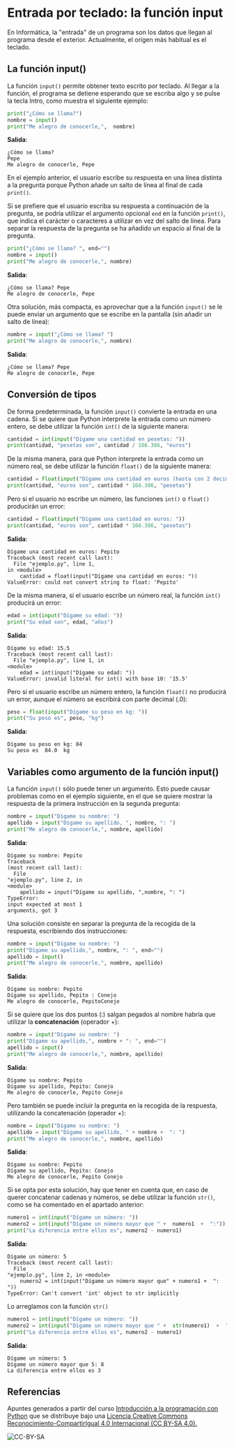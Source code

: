 # Entrada por teclado: la función input

En Informática, la "entrada" de un programa son los datos que llegan al programa desde el exterior. Actualmente, el origen más habitual es el teclado.
 
## La función input()

La función  `input()` permite obtener texto escrito por teclado. Al llegar a la función, el programa se  detiene esperando que se escriba algo y se pulse la tecla Intro, como muestra el siguiente ejemplo:

```python
print("¿Cómo se llama?")
nombre = input()
print("Me alegro de conocerle,",  nombre)
```

**Salida**:
```
¿Cómo se llama?
Pepe
Me alegro de conocerle, Pepe
```
En el ejemplo anterior, el usuario escribe su respuesta en una línea distinta a la pregunta porque 
Python añade un salto de línea al final de cada `print()`. 

Si se prefiere que el usuario escriba su respuesta a continuación de la pregunta, se podría utilizar el  argumento opcional `end` en la función `print()`, que indica el carácter o caracteres a utilizar en vez del salto de línea. Para separar la respuesta de la pregunta se ha añadido un espacio al final de la pregunta.

```python
print("¿Cómo se llama? ", end="")
nombre = input()
print("Me alegro de conocerle,", nombre)
```
**Salida**:
```
¿Cómo se llama? Pepe
Me alegro de conocerle, Pepe
```

Otra solución, más compacta, es aprovechar que a la función `input()` se le puede enviar un argumento que se escribe en la pantalla (sin añadir un salto de línea):

```python
nombre = input("¿Cómo se llama? ")
print("Me alegro de conocerle,", nombre)
```

**Salida**:
```
¿Cómo se llama? Pepe
Me alegro de conocerle, Pepe
```

## Conversión de tipos

De forma predeterminada, la función `input()` convierte la entrada en una cadena. Si se quiere que Python interprete la entrada como un número entero, se debe utilizar la función `int()` de la siguiente manera:

```python
cantidad = int(input("Dígame una cantidad en pesetas: "))
print(cantidad, "pesetas son", cantidad / 166.386, "euros")
```

De la misma manera, para que Python interprete la entrada como un número real, se debe 
utilizar la función `float()` de la siguiente manera:

```python
cantidad = float(input("Dígame una cantidad en euros (hasta con 2 decimales): "))
print(cantidad, "euros son", cantidad * 166.386, "pesetas")
```

Pero si el usuario no escribe un número, las funciones `int()` o `float()` producirán un error:

```python
cantidad = float(input("Dígame una cantidad en euros: "))
print(cantidad, "euros son", cantidad * 166.386, "pesetas")
```

**Salida**:

```
Dígame una cantidad en euros: Pepito
Traceback (most recent call last):
  File "ejemplo.py", line 1, 
in <module>
    cantidad = float(input("Dígame una cantidad en euros: "))
ValueError: could not convert string to float: 'Pepito'
```
De la misma manera, si el usuario escribe un número real, la función `int()` producirá un error:

```python
edad = int(input("Dígame su edad: "))
print("Su edad son", edad, "años")
```

**Salida**:

```
Dígame su edad: 15.5
Traceback (most recent call last):
  File "ejemplo.py", line 1, in
<module>
    edad = int(input("Dígame su edad: "))
ValueError: invalid literal for int() with base 10: '15.5'
```

Pero si el usuario escribe un número entero, la función `float()` no producirá un error, aunque el número se escribirá con parte decimal (.0):

```python
peso = float(input("Dígame su peso en kg: "))
print("Su peso es", peso, "kg")
```

**Salida**:

```
Dígame su peso en kg: 84
Su peso es  84.0  kg
```

## Variables como argumento de la función input()

La función `input()` sólo puede tener un argumento. Esto puede causar problemas como en el ejemplo siguiente, en el que se quiere mostrar la respuesta de la primera instrucción en la segunda pregunta:

```python
nombre = input("Dígame su nombre: ")
apellido = input("Dígame su apellido, ", nombre, ": ")
print("Me alegro de conocerle,", nombre, apellido)
```

**Salida**:

```
Dígame su nombre: Pepito
Traceback 
(most recent call last):
  File 
"ejemplo.py", line 2, in
<module>
    apellido = input("Dígame su apellido, ",nombre, ": ")
TypeError: 
input expected at most 1 
arguments, got 3
```

Una solución consiste en separar la pregunta de la recogida de la respuesta, escribiendo dos  instrucciones:

```python
nombre = input("Dígame su nombre: ")
print("Dígame su apellido,", nombre, ": ", end="")
apellido = input()
print("Me alegro de conocerle,", nombre, apellido)
```

**Salida**:

```
Dígame su nombre: Pepito
Dígame su apellido, Pepito : Conejo
Me alegro de conocerle, PepitoConejo
```

Si se quiere que los dos puntos (:) salgan pegados al nombre habría que utilizar la **concatenación** (operador +):

```python
nombre = input("Dígame su nombre: ")
print("Dígame su apellido,", nombre + ": ", end="")
apellido = input()
print("Me alegro de conocerle,", nombre, apellido)
```

**Salida**:

```
Dígame su nombre: Pepito
Dígame su apellido, Pepito: Conejo
Me alegro de conocerle, Pepito Conejo
```
Pero también se puede incluir la pregunta en la recogida de la respuesta, utilizando la concatenación (operador +):

```python
nombre = input("Dígame su nombre: ")
apellido = input("Dígame su apellido, " + nombre +  ": ")
print("Me alegro de conocerle,", nombre, apellido)
```

**Salida**:

```
Dígame su nombre: Pepito
Dígame su apellido, Pepito: Conejo
Me alegro de conocerle, Pepito Conejo
```

Si se opta por esta solución, hay que tener en cuenta que, en caso de querer concatenar cadenas y  números, se debe utilizar la función `str()`, como se ha comentado en el apartado anterior:

```python
numero1 = int(input("Dígame un número: "))
numero2 = int(input("Dígame un número mayor que " +  numero1  +  ":"))
print("La diferencia entre ellos es", numero2 - numero1)
```

**Salida**:

```
Dígame un número: 5
Traceback (most recent call last):
  File 
"ejemplo.py", line 2, in <module>
    numero2 = int(input("Dígame un número mayor que" + numero1 +  ": "))
TypeError: Can't convert 'int' object to str implicitly
```
Lo arreglamos con la función `str()`

```python
numero1 = int(input("Dígame un número: "))
numero2 = int(input("Dígame un número mayor que " +  str(numero1)  +  ": "))
print("La diferencia entre ellos es", numero2 - numero1)
```

**Salida**:

```
Dígame un número: 5
Dígame un número mayor que 5: 8
La diferencia entre ellos es 3
```

## Referencias

Apuntes generados a partir del curso [Introducción a la programación con Python](http://www.mclibre.org/consultar/python/) que se distribuye bajo una [Licencia Creative Commons Reconocimiento-CompartirIgual 4.0 Internacional (CC BY-SA 4.0).](https://creativecommons.org/licenses/by-sa/4.0/deed.es_ES)

![CC-BY-SA](https://i.creativecommons.org/l/by-sa/4.0/88x31.png)

